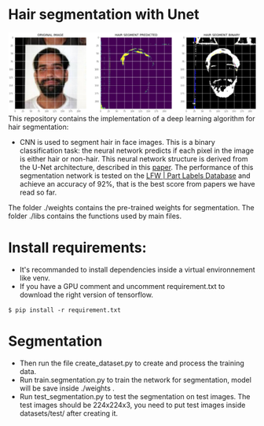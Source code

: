 # Hair segmentation with Unet

![Example](libs/hair_segment_sample.png "Title")
This repository contains the implementation of a deep learning algorithm for hair segmentation:
- CNN is used to segment hair in face images. This is a binary classification task: the neural network predicts if each pixel in the image is either hair or non-hair. This neural network structure is derived from the U-Net architecture, described in this [paper](https://arxiv.org/abs/1505.04597). The performance of this segmentation network is tested on the [LFW | Part Labels Database](http://vis-www.cs.umass.edu/lfw/part_labels/) and achieve an accuracy of 92%, that is the best score from papers we have read so far.

The folder ./weights contains the pre-trained weights for segmentation.
The folder ./libs contains the functions used by main files.

# Install requirements:
- It's recommanded to install dependencies inside a virtual environnement like venv.
- If you have a GPU comment and uncomment requirement.txt to download the right version of tensorflow.
```
$ pip install -r requirement.txt
```

# Segmentation

- Then run the file create_dataset.py to create and process the training data.
- Run train.segmentation.py to train the network for segmentation, model will be save inside ./weights .
- Run test_segmentation.py to test the segmentation on test images. The test images should be 224x224x3, you need to put test images inside datasets/test/ after creating it.

